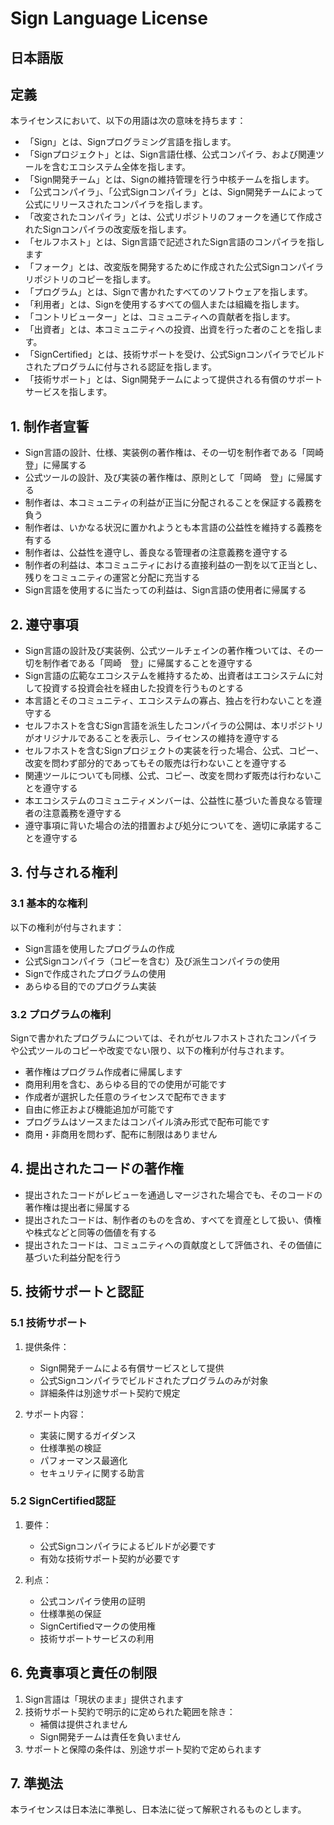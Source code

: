 # Sign Language License

## 日本語版

## 定義

本ライセンスにおいて、以下の用語は次の意味を持ちます：

- 「Sign」とは、Signプログラミング言語を指します。
- 「Signプロジェクト」とは、Sign言語仕様、公式コンパイラ、および関連ツールを含むエコシステム全体を指します。
- 「Sign開発チーム」とは、Signの維持管理を行う中核チームを指します。
- 「公式コンパイラ」、「公式Signコンパイラ」とは、Sign開発チームによって公式にリリースされたコンパイラを指します。
- 「改変されたコンパイラ」とは、公式リポジトリのフォークを通じて作成されたSignコンパイラの改変版を指します。
- 「セルフホスト」とは、Sign言語で記述されたSign言語のコンパイラを指します
- 「フォーク」とは、改変版を開発するために作成された公式Signコンパイラリポジトリのコピーを指します。
- 「プログラム」とは、Signで書かれたすべてのソフトウェアを指します。
- 「利用者」とは、Signを使用するすべての個人または組織を指します。
- 「コントリビューター」とは、コミュニティへの貢献者を指します。
- 「出資者」とは、本コミュニティへの投資、出資を行った者のことを指します。
- 「SignCertified」とは、技術サポートを受け、公式Signコンパイラでビルドされたプログラムに付与される認証を指します。
- 「技術サポート」とは、Sign開発チームによって提供される有償のサポートサービスを指します。

## 1. 制作者宣誓
- Sign言語の設計、仕様、実装例の著作権は、その一切を制作者である「岡崎　登」に帰属する
- 公式ツールの設計、及び実装の著作権は、原則として「岡崎　登」に帰属する
- 制作者は、本コミュニティの利益が正当に分配されることを保証する義務を負う
- 制作者は、いかなる状況に置かれようとも本言語の公益性を維持する義務を有する
- 制作者は、公益性を遵守し、善良なる管理者の注意義務を遵守する
- 制作者の利益は、本コミュニティにおける直接利益の一割を以て正当とし、残りをコミュニティの運営と分配に充当する
- Sign言語を使用するに当たっての利益は、Sign言語の使用者に帰属する

## 2. 遵守事項
- Sign言語の設計及び実装例、公式ツールチェインの著作権ついては、その一切を制作者である「岡崎　登」に帰属することを遵守する
- Sign言語の広範なエコシステムを維持するため、出資者はエコシステムに対して投資する投資会社を経由した投資を行うものとする
- 本言語とそのコミュニティ、エコシステムの寡占、独占を行わないことを遵守する
- セルフホストを含むSign言語を派生したコンパイラの公開は、本リポジトリがオリジナルであることを表示し、ライセンスの維持を遵守する
- セルフホストを含むSignプロジェクトの実装を行った場合、公式、コピー、改変を問わず部分的であってもその販売は行わないことを遵守する
- 関連ツールについても同様、公式、コピー、改変を問わず販売は行わないことを遵守する
- 本エコシステムのコミュニティメンバーは、公益性に基づいた善良なる管理者の注意義務を遵守する
- 遵守事項に背いた場合の法的措置および処分についてを、適切に承諾することを遵守する

## 3. 付与される権利

### 3.1 基本的な権利
以下の権利が付与されます：
- Sign言語を使用したプログラムの作成
- 公式Signコンパイラ（コピーを含む）及び派生コンパイラの使用
- Signで作成されたプログラムの使用
- あらゆる目的でのプログラム実装

### 3.2 プログラムの権利
Signで書かれたプログラムについては、それがセルフホストされたコンパイラや公式ツールのコピーや改変でない限り、以下の権利が付与されます。
- 著作権はプログラム作成者に帰属します
- 商用利用を含む、あらゆる目的での使用が可能です
- 作成者が選択した任意のライセンスで配布できます
- 自由に修正および機能追加が可能です
- プログラムはソースまたはコンパイル済み形式で配布可能です
- 商用・非商用を問わず、配布に制限はありません

## 4. 提出されたコードの著作権
- 提出されたコードがレビューを通過しマージされた場合でも、そのコードの著作権は提出者に帰属する
- 提出されたコードは、制作者のものを含め、すべてを資産として扱い、債権や株式などと同等の価値を有する
- 提出されたコードは、コミュニティへの貢献度として評価され、その価値に基づいた利益分配を行う

## 5. 技術サポートと認証

### 5.1 技術サポート
1. 提供条件：
   - Sign開発チームによる有償サービスとして提供
   - 公式Signコンパイラでビルドされたプログラムのみが対象
   - 詳細条件は別途サポート契約で規定

2. サポート内容：
   - 実装に関するガイダンス
   - 仕様準拠の検証
   - パフォーマンス最適化
   - セキュリティに関する助言

### 5.2 SignCertified認証
1. 要件：
   - 公式Signコンパイラによるビルドが必要です
   - 有効な技術サポート契約が必要です

2. 利点：
   - 公式コンパイラ使用の証明
   - 仕様準拠の保証
   - SignCertifiedマークの使用権
   - 技術サポートサービスの利用

## 6. 免責事項と責任の制限

1. Sign言語は「現状のまま」提供されます
2. 技術サポート契約で明示的に定められた範囲を除き：
   - 補償は提供されません
   - Sign開発チームは責任を負いません
3. サポートと保障の条件は、別途サポート契約で定められます

## 7. 準拠法

本ライセンスは日本法に準拠し、日本法に従って解釈されるものとします。
